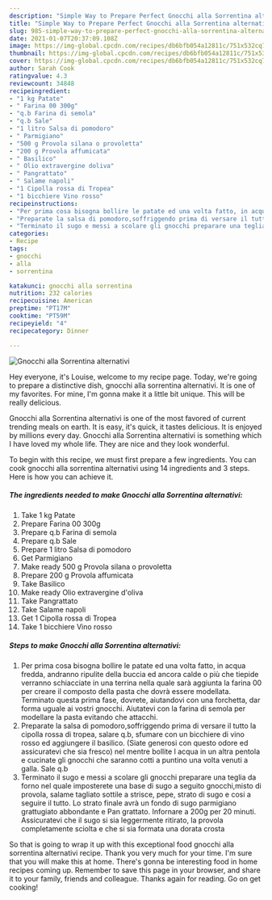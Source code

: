 ```yaml
---
description: "Simple Way to Prepare Perfect Gnocchi alla Sorrentina alternativi"
title: "Simple Way to Prepare Perfect Gnocchi alla Sorrentina alternativi"
slug: 985-simple-way-to-prepare-perfect-gnocchi-alla-sorrentina-alternativi
date: 2021-01-07T20:37:09.108Z
image: https://img-global.cpcdn.com/recipes/db6bfb054a12811c/751x532cq70/gnocchi-alla-sorrentina-alternativi-recipe-main-photo.jpg
thumbnail: https://img-global.cpcdn.com/recipes/db6bfb054a12811c/751x532cq70/gnocchi-alla-sorrentina-alternativi-recipe-main-photo.jpg
cover: https://img-global.cpcdn.com/recipes/db6bfb054a12811c/751x532cq70/gnocchi-alla-sorrentina-alternativi-recipe-main-photo.jpg
author: Sarah Cook
ratingvalue: 4.3
reviewcount: 34848
recipeingredient:
- "1 kg Patate"
- " Farina 00 300g"
- "q.b Farina di semola"
- "q.b Sale"
- "1 litro Salsa di pomodoro"
- " Parmigiano"
- "500 g Provola silana o provoletta"
- "200 g Provola affumicata"
- " Basilico"
- " Olio extravergine doliva"
- " Pangrattato"
- " Salame napoli"
- "1 Cipolla rossa di Tropea"
- "1 bicchiere Vino rosso"
recipeinstructions:
- "Per prima cosa bisogna bollire le patate ed una volta fatto, in acqua fredda, andranno ripulite della buccia ed ancora calde o più che tiepide verranno schiacciate in una terrina nella quale sarà aggiunta la farina 00 per creare il composto della pasta che dovrà essere modellata. Terminato questa prima fase, dovrete, aiutandovi con una forchetta, dar forma uguale ai vostri gnocchi. Aiutatevi con la farina di semola per modellare la pasta evitando che attacchi."
- "Preparate la salsa di pomodoro,soffriggendo prima di versare il tutto la cipolla rossa di tropea, salare q.b, sfumare con un bicchiere di vino rosso ed aggiungere il basilico. (Siate generosi con questo odore ed assicuratevi che sia fresco) nel mentre bollite l acqua in un altra pentola e cucinate gli gnocchi che saranno cotti a puntino una volta venuti a galla. Sale q.b"
- "Terminato il sugo e messi a scolare gli gnocchi preparare una teglia da forno nel quale imposterete una base di sugo a seguito gnocchi,misto di provola, salame tagliato sottile a strisce, pepe, strato di sugo e cosi a seguire il tutto. Lo strato finale avrà un fondo di sugo parmigiano grattugiato abbondante e Pan grattato. Infornare a 200g per 20 minuti. Assicuratevi che il sugo si sia leggermente ritirato, la provola completamente sciolta e che si sia formata una dorata crosta"
categories:
- Recipe
tags:
- gnocchi
- alla
- sorrentina

katakunci: gnocchi alla sorrentina 
nutrition: 232 calories
recipecuisine: American
preptime: "PT17M"
cooktime: "PT59M"
recipeyield: "4"
recipecategory: Dinner

---
```



![Gnocchi alla Sorrentina alternativi](https://img-global.cpcdn.com/recipes/db6bfb054a12811c/751x532cq70/gnocchi-alla-sorrentina-alternativi-recipe-main-photo.jpg)

Hey everyone, it's Louise, welcome to my recipe page. Today, we're going to prepare a distinctive dish, gnocchi alla sorrentina alternativi. It is one of my favorites. For mine, I'm gonna make it a little bit unique. This will be really delicious.



Gnocchi alla Sorrentina alternativi is one of the most favored of current trending meals on earth. It is easy, it's quick, it tastes delicious. It is enjoyed by millions every day. Gnocchi alla Sorrentina alternativi is something which I have loved my whole life. They are nice and they look wonderful.


To begin with this recipe, we must first prepare a few ingredients. You can cook gnocchi alla sorrentina alternativi using 14 ingredients and 3 steps. Here is how you can achieve it.

<!--inarticleads1-->

##### The ingredients needed to make Gnocchi alla Sorrentina alternativi:

1. Take 1 kg Patate
1. Prepare  Farina 00 300g
1. Prepare q.b Farina di semola
1. Prepare q.b Sale
1. Prepare 1 litro Salsa di pomodoro
1. Get  Parmigiano
1. Make ready 500 g Provola silana o provoletta
1. Prepare 200 g Provola affumicata
1. Take  Basilico
1. Make ready  Olio extravergine d&#39;oliva
1. Take  Pangrattato
1. Take  Salame napoli
1. Get 1 Cipolla rossa di Tropea
1. Take 1 bicchiere Vino rosso




<!--inarticleads2-->

##### Steps to make Gnocchi alla Sorrentina alternativi:

1. Per prima cosa bisogna bollire le patate ed una volta fatto, in acqua fredda, andranno ripulite della buccia ed ancora calde o più che tiepide verranno schiacciate in una terrina nella quale sarà aggiunta la farina 00 per creare il composto della pasta che dovrà essere modellata. Terminato questa prima fase, dovrete, aiutandovi con una forchetta, dar forma uguale ai vostri gnocchi. Aiutatevi con la farina di semola per modellare la pasta evitando che attacchi.
1. Preparate la salsa di pomodoro,soffriggendo prima di versare il tutto la cipolla rossa di tropea, salare q.b, sfumare con un bicchiere di vino rosso ed aggiungere il basilico. (Siate generosi con questo odore ed assicuratevi che sia fresco) nel mentre bollite l acqua in un altra pentola e cucinate gli gnocchi che saranno cotti a puntino una volta venuti a galla. Sale q.b
1. Terminato il sugo e messi a scolare gli gnocchi preparare una teglia da forno nel quale imposterete una base di sugo a seguito gnocchi,misto di provola, salame tagliato sottile a strisce, pepe, strato di sugo e cosi a seguire il tutto. Lo strato finale avrà un fondo di sugo parmigiano grattugiato abbondante e Pan grattato. Infornare a 200g per 20 minuti. Assicuratevi che il sugo si sia leggermente ritirato, la provola completamente sciolta e che si sia formata una dorata crosta




So that is going to wrap it up with this exceptional food gnocchi alla sorrentina alternativi recipe. Thank you very much for your time. I'm sure that you will make this at home. There's gonna be interesting food in home recipes coming up. Remember to save this page in your browser, and share it to your family, friends and colleague. Thanks again for reading. Go on get cooking!
